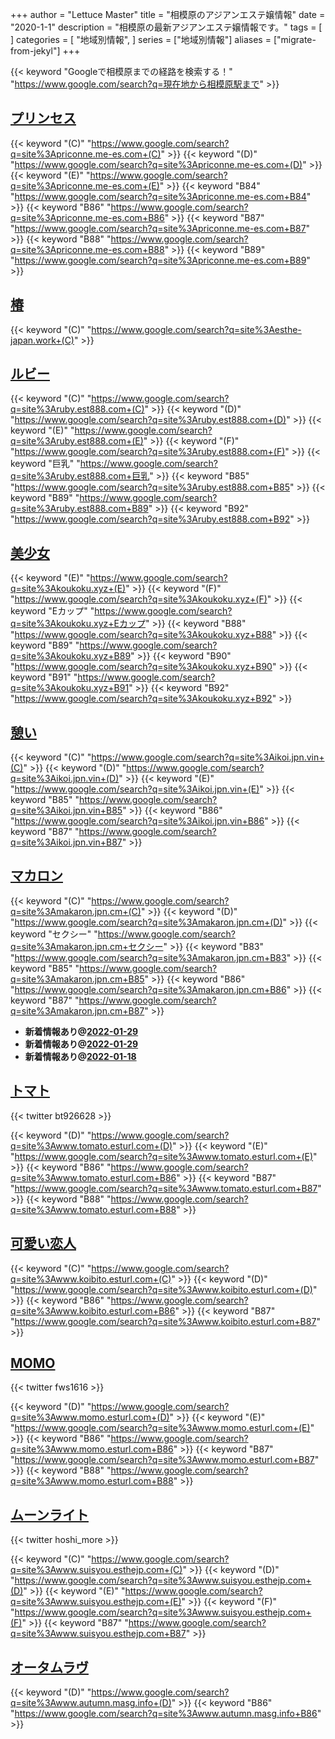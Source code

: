 +++
author = "Lettuce Master"
title = "相模原のアジアンエステ嬢情報"
date = "2020-1-1"
description = "相模原の最新アジアンエステ嬢情報です。"
tags = [
]
categories = [
    "地域別情報",
]
series = ["地域別情報"]
aliases = ["migrate-from-jekyl"]
+++

{{< keyword "Googleで相模原までの経路を検索する！" "https://www.google.com/search?q=現在地から相模原駅まで" >}}

## [プリンセス](http://priconne.me-es.com/)
{{< keyword "(C)" "https://www.google.com/search?q=site%3Apriconne.me-es.com+(C)" >}} {{< keyword "(D)" "https://www.google.com/search?q=site%3Apriconne.me-es.com+(D)" >}} {{< keyword "(E)" "https://www.google.com/search?q=site%3Apriconne.me-es.com+(E)" >}} {{< keyword "B84" "https://www.google.com/search?q=site%3Apriconne.me-es.com+B84" >}} {{< keyword "B86" "https://www.google.com/search?q=site%3Apriconne.me-es.com+B86" >}} {{< keyword "B87" "https://www.google.com/search?q=site%3Apriconne.me-es.com+B87" >}} {{< keyword "B88" "https://www.google.com/search?q=site%3Apriconne.me-es.com+B88" >}} {{< keyword "B89" "https://www.google.com/search?q=site%3Apriconne.me-es.com+B89" >}} 

## [椿](http://esthe-japan.work/tsubaki/)
{{< keyword "(C)" "https://www.google.com/search?q=site%3Aesthe-japan.work+(C)" >}} 

## [ルビー](http://ruby.est888.com/)
{{< keyword "(C)" "https://www.google.com/search?q=site%3Aruby.est888.com+(C)" >}} {{< keyword "(D)" "https://www.google.com/search?q=site%3Aruby.est888.com+(D)" >}} {{< keyword "(E)" "https://www.google.com/search?q=site%3Aruby.est888.com+(E)" >}} {{< keyword "(F)" "https://www.google.com/search?q=site%3Aruby.est888.com+(F)" >}} {{< keyword "巨乳" "https://www.google.com/search?q=site%3Aruby.est888.com+巨乳" >}} {{< keyword "B85" "https://www.google.com/search?q=site%3Aruby.est888.com+B85" >}} {{< keyword "B89" "https://www.google.com/search?q=site%3Aruby.est888.com+B89" >}} {{< keyword "B92" "https://www.google.com/search?q=site%3Aruby.est888.com+B92" >}} 

## [美少女](http://koukoku.xyz/shaonv/)
{{< keyword "(E)" "https://www.google.com/search?q=site%3Akoukoku.xyz+(E)" >}} {{< keyword "(F)" "https://www.google.com/search?q=site%3Akoukoku.xyz+(F)" >}} {{< keyword "Eカップ" "https://www.google.com/search?q=site%3Akoukoku.xyz+Eカップ" >}} {{< keyword "B88" "https://www.google.com/search?q=site%3Akoukoku.xyz+B88" >}} {{< keyword "B89" "https://www.google.com/search?q=site%3Akoukoku.xyz+B89" >}} {{< keyword "B90" "https://www.google.com/search?q=site%3Akoukoku.xyz+B90" >}} {{< keyword "B91" "https://www.google.com/search?q=site%3Akoukoku.xyz+B91" >}} {{< keyword "B92" "https://www.google.com/search?q=site%3Akoukoku.xyz+B92" >}} 

## [憩い](http://ikoi.jpn.vin/)
{{< keyword "(C)" "https://www.google.com/search?q=site%3Aikoi.jpn.vin+(C)" >}} {{< keyword "(D)" "https://www.google.com/search?q=site%3Aikoi.jpn.vin+(D)" >}} {{< keyword "(E)" "https://www.google.com/search?q=site%3Aikoi.jpn.vin+(E)" >}} {{< keyword "B85" "https://www.google.com/search?q=site%3Aikoi.jpn.vin+B85" >}} {{< keyword "B86" "https://www.google.com/search?q=site%3Aikoi.jpn.vin+B86" >}} {{< keyword "B87" "https://www.google.com/search?q=site%3Aikoi.jpn.vin+B87" >}} 

## [マカロン](https://makaron.jpn.cm/)
{{< keyword "(C)" "https://www.google.com/search?q=site%3Amakaron.jpn.cm+(C)" >}} {{< keyword "(D)" "https://www.google.com/search?q=site%3Amakaron.jpn.cm+(D)" >}} {{< keyword "セクシー" "https://www.google.com/search?q=site%3Amakaron.jpn.cm+セクシー" >}} {{< keyword "B83" "https://www.google.com/search?q=site%3Amakaron.jpn.cm+B83" >}} {{< keyword "B85" "https://www.google.com/search?q=site%3Amakaron.jpn.cm+B85" >}} {{< keyword "B86" "https://www.google.com/search?q=site%3Amakaron.jpn.cm+B86" >}} {{< keyword "B87" "https://www.google.com/search?q=site%3Amakaron.jpn.cm+B87" >}} 

- **新着情報あり@[2022-01-29](/post/2022-01-29)**
- **新着情報あり@[2022-01-29](/post/2022-01-29)**
- **新着情報あり@[2022-01-18](/post/2022-01-18)**
## [トマト](http://www.tomato.esturl.com/)


{{< twitter bt926628 >}}

{{< keyword "(D)" "https://www.google.com/search?q=site%3Awww.tomato.esturl.com+(D)" >}} {{< keyword "(E)" "https://www.google.com/search?q=site%3Awww.tomato.esturl.com+(E)" >}} {{< keyword "B86" "https://www.google.com/search?q=site%3Awww.tomato.esturl.com+B86" >}} {{< keyword "B87" "https://www.google.com/search?q=site%3Awww.tomato.esturl.com+B87" >}} {{< keyword "B88" "https://www.google.com/search?q=site%3Awww.tomato.esturl.com+B88" >}} 

## [可愛い恋人](http://www.koibito.esturl.com/)
{{< keyword "(C)" "https://www.google.com/search?q=site%3Awww.koibito.esturl.com+(C)" >}} {{< keyword "(D)" "https://www.google.com/search?q=site%3Awww.koibito.esturl.com+(D)" >}} {{< keyword "B86" "https://www.google.com/search?q=site%3Awww.koibito.esturl.com+B86" >}} {{< keyword "B87" "https://www.google.com/search?q=site%3Awww.koibito.esturl.com+B87" >}} 

## [MOMO](http://www.momo.esturl.com/)


{{< twitter fws1616 >}}

{{< keyword "(D)" "https://www.google.com/search?q=site%3Awww.momo.esturl.com+(D)" >}} {{< keyword "(E)" "https://www.google.com/search?q=site%3Awww.momo.esturl.com+(E)" >}} {{< keyword "B86" "https://www.google.com/search?q=site%3Awww.momo.esturl.com+B86" >}} {{< keyword "B87" "https://www.google.com/search?q=site%3Awww.momo.esturl.com+B87" >}} {{< keyword "B88" "https://www.google.com/search?q=site%3Awww.momo.esturl.com+B88" >}} 

## [ムーンライト](http://www.suisyou.esthejp.com/)


{{< twitter hoshi_more >}}

{{< keyword "(C)" "https://www.google.com/search?q=site%3Awww.suisyou.esthejp.com+(C)" >}} {{< keyword "(D)" "https://www.google.com/search?q=site%3Awww.suisyou.esthejp.com+(D)" >}} {{< keyword "(E)" "https://www.google.com/search?q=site%3Awww.suisyou.esthejp.com+(E)" >}} {{< keyword "(F)" "https://www.google.com/search?q=site%3Awww.suisyou.esthejp.com+(F)" >}} {{< keyword "B87" "https://www.google.com/search?q=site%3Awww.suisyou.esthejp.com+B87" >}} 

## [オータムラヴ](http://www.autumn.masg.info/)
{{< keyword "(D)" "https://www.google.com/search?q=site%3Awww.autumn.masg.info+(D)" >}} {{< keyword "B86" "https://www.google.com/search?q=site%3Awww.autumn.masg.info+B86" >}} 

